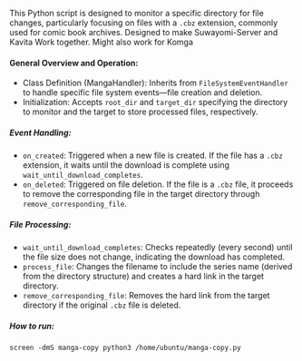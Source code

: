This Python script is designed to monitor a specific directory for file changes, particularly focusing on files with a `.cbz` extension, commonly used for comic book archives.
Designed to make Suwayomi-Server and Kavita Work together. Might also work for Komga

#### General Overview and Operation:
- Class Definition (MangaHandler): Inherits from `FileSystemEventHandler` to handle specific file system events—file creation and deletion.
- Initialization: Accepts `root_dir` and `target_dir` specifying the directory to monitor and the target to store processed files, respectively.
##### Event Handling:
- `on_created`: Triggered when a new file is created. If the file has a `.cbz` extension, it waits until the download is complete using `wait_until_download_completes`.
- `on_deleted`: Triggered on file deletion. If the file is a `.cbz` file, it proceeds to remove the corresponding file in the target directory through `remove_corresponding_file`.
##### File Processing:
- `wait_until_download_completes`: Checks repeatedly (every second) until the file size does not change, indicating the download has completed.
- `process_file`: Changes the filename to include the series name (derived from the directory structure) and creates a hard link in the target directory.
- `remove_corresponding_file`: Removes the hard link from the target directory if the original `.cbz` file is deleted.

##### How to run: 
```
screen -dmS manga-copy python3 /home/ubuntu/manga-copy.py
```
